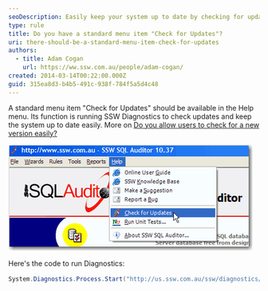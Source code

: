 ```yaml
---
seoDescription: Easily keep your system up to date by checking for updates within the Help menu.
type: rule
title: Do you have a standard menu item "Check for Updates"?
uri: there-should-be-a-standard-menu-item-check-for-updates
authors:
  - title: Adam Cogan
    url: https://ww.ssw.com.au/people/adam-cogan/
created: 2014-03-14T00:22:00.000Z
guid: 315ea8d3-b4b5-491c-938f-784f5a5d4c48
---
```


A standard menu item "Check for Updates" should be available in the Help menu. Its function is running SSW Diagnostics to check updates and keep the system up to date easily. More on [Do you allow users to check for a new version easily?](/do-you-allow-users-to-check-for-a-new-version-easily)

<!--endintro-->

![Figure: "Check for Updates" menu item](checkforupdatesmenu.gif)

Here's the code to run Diagnostics:

```cs
System.Diagnostics.Process.Start("http://us.ssw.com.au/ssw/diagnostics/download/SSWDiagnostics.application#SSWDiagnostics.application");
```
